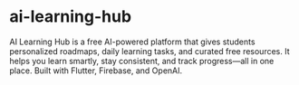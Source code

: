 # ai-learning-hub
AI Learning Hub is a free AI-powered platform that gives students personalized roadmaps, daily learning tasks, and curated free resources. It helps you learn smartly, stay consistent, and track progress—all in one place. Built with Flutter, Firebase, and OpenAI.
